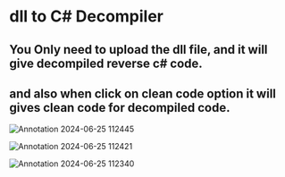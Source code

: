 # dll to C# Decompiler
## You Only need to upload the dll file, and it will give decompiled reverse c# code.
## and also when click on  clean code option it will gives clean code for decompiled code.

![Annotation 2024-06-25 112445](https://github.com/LasaKaru/dll-to-Csharp_Decompiler/assets/90686718/fc512cda-72e3-4782-938c-03ca73a6c94d)

![Annotation 2024-06-25 112421](https://github.com/LasaKaru/dll-to-Csharp_Decompiler/assets/90686718/7eee8062-4cbe-482a-9d35-279bd8ee030b)

![Annotation 2024-06-25 112340](https://github.com/LasaKaru/dll-to-Csharp_Decompiler/assets/90686718/49410828-1078-40a2-8f72-be6831e7830d)

